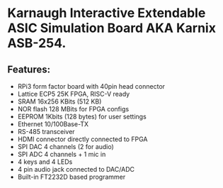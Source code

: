 # Karnaugh Interactive Extendable ASIC Simulation Board AKA Karnix ASB-254.

## Features:

- RPi3 form factor board with 40pin head connector
- Lattice ECP5 25K FPGA, RISC-V ready
- SRAM 16x256 KBits (512 KB)
- NOR flash 128 MBits for FPGA configs
- EEPROM 1Kbits (128 bytes) for user settings
- Ethernet 10/100Base-TX
- RS-485 transceiver
- HDMI connector directly connected to FPGA
- SPI DAC 4 channels (2 for audio)
- SPI ADC 4 channels + 1 mic in
- 4 keys and 4 LEDs
- 4 pin audio jack connected to DAC/ADC
- Built-in FT2232D based programmer


